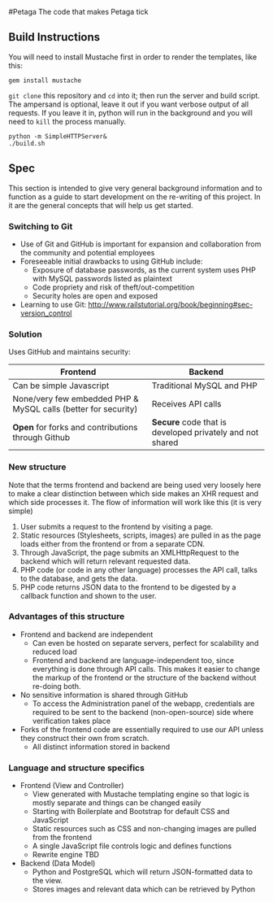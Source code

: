#Petaga
The code that makes Petaga tick

## Build Instructions
You will need to install Mustache first in order to render the templates, like this:
```
gem install mustache
```
`git clone` this repository and `cd` into it; then run the server and build script. The ampersand is optional, leave it out if you want verbose output of all requests. If you leave it in, python will run in the background and you will need to `kill` the process manually.
```
python -m SimpleHTTPServer&
./build.sh
```

## Spec
This section is intended to give very general background information and to function as a guide to start development on the re-writing of this project. In it are the general concepts that will help us get started.

### Switching to Git
- Use of Git and GitHub is important for expansion and collaboration from the community and potential employees
- Foreseeable initial drawbacks to using GitHub include:
  - Exposure of database passwords, as the current system uses PHP with MySQL passwords listed as plaintext
  - Code propriety and risk of theft/out-competition
  - Security holes are open and exposed
- Learning to use Git: http://www.railstutorial.org/book/beginning#sec-version_control

### Solution
Uses GitHub and maintains security:

| Frontend | Backend |
| -------- | ------- |
| Can be simple Javascript | Traditional MySQL and PHP |
| None/very few embedded PHP & MySQL calls (better for security) | Receives API calls |
| **Open** for forks and contributions through Github | **Secure** code that is developed privately and not shared |
  
### New structure
Note that the terms frontend and backend are being used very loosely here to make a clear distinction between which side makes an XHR request and which side processes it. The flow of information will work like this (it is very simple)

1. User submits a request to the frontend by visiting a page.
2. Static resources (Stylesheets, scripts, images) are pulled in as the page loads either from the frontend or from a separate CDN.
3. Through JavaScript, the page submits an XMLHttpRequest to the backend which will return relevant requested data.
4. PHP code (or code in any other language) processes the API call, talks to the database, and gets the data.
5. PHP code returns JSON data to the frontend to be digested by a callback function and shown to the user.

### Advantages of this structure
- Frontend and backend are independent
  - Can even be hosted on separate servers, perfect for scalability and reduced load
  - Frontend and backend are language-independent too, since everything is done through API calls. This makes it easier to change the markup of the frontend or the structure of the backend without re-doing both.
- No sensitive information is shared through GitHub
  - To access the Administration panel of the webapp, credentials are required to be sent to the backend (non-open-source) side where verification takes place
- Forks of the frontend code are essentially required to use our API unless they construct their own from scratch.
  - All distinct information stored in backend

### Language and structure specifics
- Frontend (View and Controller)
  - View generated with Mustache templating engine so that logic is mostly separate and things can be changed easily
  - Starting with Boilerplate and Bootstrap for default CSS and JavaScript
  - Static resources such as CSS and non-changing images are pulled from the frontend
  - A single JavaScript file controls logic and defines functions
  - Rewrite engine TBD
- Backend (Data Model)
  - Python and PostgreSQL which will return JSON-formatted data to the view.
  - Stores images and relevant data which can be retrieved by Python
